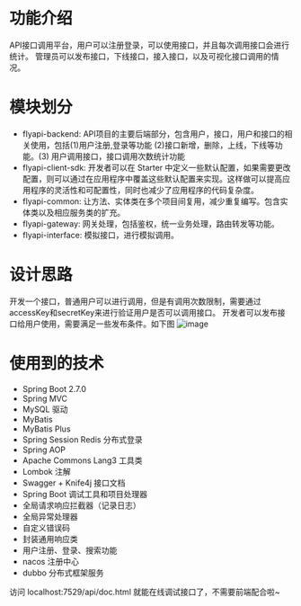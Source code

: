 # 功能介绍
API接口调用平台，用户可以注册登录，可以使用接口，并且每次调用接口会进行统计。
管理员可以发布接口，下线接口，接入接口，以及可视化接口调用的情况。

# 模块划分
- flyapi-backend: API项目的主要后端部分，包含用户，接口，用户和接口的相关使用，包括(1)用户注册,登录等功能 (2)接口新增，删除，上线，下线等功能。(3) 用户调用接口，接口调用次数统计功能 
- flyapi-client-sdk: 开发者可以在 Starter 中定义一些默认配置，如果需要更改配置，则可以通过在应用程序中覆盖这些默认配置来实现。这样做可以提高应用程序的灵活性和可配置性，同时也减少了应用程序的代码复杂度。
- flyapi-common: 让方法、实体类在多个项目间复用，减少重复编写。包含实体类以及相应服务类的扩充。
- flyapi-gateway: 网关处理，包括鉴权，统一业务处理，路由转发等功能。
- flyapi-interface: 模拟接口，进行模拟调用。

# 设计思路
开发一个接口，普通用户可以进行调用，但是有调用次数限制，需要通过accessKey和secretKey来进行验证用户是否可以调用接口。
开发者可以发布接口给用户使用，需要满足一些发布条件。如下图
![image](https://user-images.githubusercontent.com/89577685/235394387-e336258c-ceed-4eb3-bd42-6f5e121d7cda.png)



# 使用到的技术
- Spring Boot 2.7.0
- Spring MVC
- MySQL 驱动
- MyBatis
- MyBatis Plus
- Spring Session Redis 分布式登录
- Spring AOP
- Apache Commons Lang3 工具类
- Lombok 注解
- Swagger + Knife4j 接口文档
- Spring Boot 调试工具和项目处理器
- 全局请求响应拦截器（记录日志）
- 全局异常处理器
- 自定义错误码
- 封装通用响应类
- 用户注册、登录、搜索功能
- nacos 注册中心
- dubbo 分布式框架服务


访问 localhost:7529/api/doc.html 就能在线调试接口了，不需要前端配合啦~
